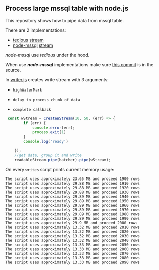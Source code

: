 ## Process large mssql table with node.js

This repository shows how to pipe data from mssql table.

There are 2 implementations:

* [tedious](https://github.com/tediousjs/tedious) [stream](./tedious/index.js)
* [node-mssql](https://github.com/tediousjs/node-mssql) [stream](./mssql/index.js)

_node-mssql_ use _tedious_ under the hood.



When use _**node-mssql**_ implementations make sure [this commit](https://github.com/danbeck/node-mssql/commit/c6894ee97c452a2b69fe0610a953d210884eb6db#diff-740c6ca62b823be279cef39ece34cf7e) is in the source.

In [writer.js](./writer.js) creates write stream with 3 arguments:

* `highWaterMark`

* `delay to process chunk of data`

* `complete callback`

```js
 const wStream = CreateWStream(10, 50, (err) => {
        if (err) {
            console.error(err);
            process.exit(1)
        }
        console.log('ready')

    });
    //get data, group it and write
    readableStream.pipe(batcher).pipe(wStream);
```

On every `writes` script prints current memory usage:

```
The script uses approximately 23.65 MB and proceed 1900 rows
The script uses approximately 29.88 MB and proceed 1910 rows
The script uses approximately 29.88 MB and proceed 1920 rows
The script uses approximately 29.88 MB and proceed 1930 rows
The script uses approximately 29.89 MB and proceed 1940 rows
The script uses approximately 29.89 MB and proceed 1950 rows
The script uses approximately 29.89 MB and proceed 1960 rows
The script uses approximately 29.89 MB and proceed 1970 rows
The script uses approximately 29.89 MB and proceed 1980 rows
The script uses approximately 29.89 MB and proceed 1990 rows
The script uses approximately 29.9 MB and proceed 2000 rows
The script uses approximately 13.32 MB and proceed 2010 rows
The script uses approximately 13.32 MB and proceed 2020 rows
The script uses approximately 13.32 MB and proceed 2030 rows
The script uses approximately 13.32 MB and proceed 2040 rows
The script uses approximately 13.33 MB and proceed 2050 rows
The script uses approximately 13.33 MB and proceed 2060 rows
The script uses approximately 13.33 MB and proceed 2070 rows
The script uses approximately 13.33 MB and proceed 2080 rows
The script uses approximately 13.33 MB and proceed 2090 rows
```